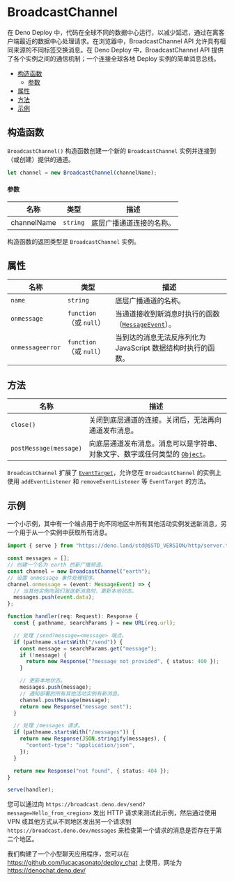 # BroadcastChannel

在 Deno Deploy
中，代码在全球不同的数据中心运行，以减少延迟，通过在离客户端最近的数据中心处理请求。在浏览器中，BroadcastChannel
API 允许具有相同来源的不同标签交换消息。在 Deno Deploy 中，BroadcastChannel API
提供了各个实例之间的通信机制；一个连接全球各地 Deploy 实例的简单消息总线。

- [构造函数](#constructor)
  - [参数](#parameters)
- [属性](#properties)
- [方法](#methods)
- [示例](#example)

## 构造函数

`BroadcastChannel()` 构造函数创建一个新的 `BroadcastChannel`
实例并连接到（或创建）提供的通道。

```ts
let channel = new BroadcastChannel(channelName);
```

#### 参数

| 名称        | 类型     | 描述                     |
| ----------- | -------- | ------------------------ |
| channelName | `string` | 底层广播通道连接的名称。 |

构造函数的返回类型是 `BroadcastChannel` 实例。

## 属性

| 名称             | 类型                    | 描述                                                               |
| ---------------- | ----------------------- | ------------------------------------------------------------------ |
| `name`           | `string`                | 底层广播通道的名称。                                               |
| `onmessage`      | `function`（或 `null`） | 当通道接收到新消息时执行的函数（[`MessageEvent`][messageevent]）。 |
| `onmessageerror` | `function`（或 `null`） | 当到达的消息无法反序列化为 JavaScript 数据结构时执行的函数。       |

## 方法

| 名称                   | 描述                                                                                  |
| ---------------------- | ------------------------------------------------------------------------------------- |
| `close()`              | 关闭到底层通道的连接。关闭后，无法再向通道发布消息。                                  |
| `postMessage(message)` | 向底层通道发布消息。消息可以是字符串、对象文字、数字或任何类型的 [`Object`][object]。 |

`BroadcastChannel` 扩展了 [`EventTarget`][eventtarget]，允许您在
`BroadcastChannel` 的实例上使用 `addEventListener` 和 `removeEventListener` 等
`EventTarget` 的方法。

## 示例

一个小示例，其中有一个端点用于向不同地区中所有其他活动实例发送新消息，另一个用于从一个实例中获取所有消息。

```ts
import { serve } from "https://deno.land/std@$STD_VERSION/http/server.ts";

const messages = [];
// 创建一个名为 earth 的新广播频道。
const channel = new BroadcastChannel("earth");
// 设置 onmessage 事件处理程序。
channel.onmessage = (event: MessageEvent) => {
  // 当其他实例向我们发送新消息时，更新本地状态。
  messages.push(event.data);
};

function handler(req: Request): Response {
  const { pathname, searchParams } = new URL(req.url);

  // 处理 /send?message=<message> 端点。
  if (pathname.startsWith("/send")) {
    const message = searchParams.get("message");
    if (!message) {
      return new Response("?message not provided", { status: 400 });
    }

    // 更新本地状态。
    messages.push(message);
    // 通知部署的所有其他活动实例有新消息。
    channel.postMessage(message);
    return new Response("message sent");
  }

  // 处理 /messages 请求。
  if (pathname.startsWith("/messages")) {
    return new Response(JSON.stringify(messages), {
      "content-type": "application/json",
    });
  }

  return new Response("not found", { status: 404 });
}

serve(handler);
```

您可以通过向 `https://broadcast.deno.dev/send?message=Hello_from_<region>` 发出
HTTP 请求来测试此示例，然后通过使用 VPN 或其他方式从不同地区发出另一个请求到
`https://broadcast.deno.dev/messages`
来检查第一个请求的消息是否存在于第二个地区。

我们构建了一个小型聊天应用程序，您可以在
https://github.com/lucacasonato/deploy_chat 上使用，网址为
https://denochat.deno.dev/

[eventtarget]: https://developer.mozilla.org/en-US/docs/Web/API/EventTarget
[messageevent]: https://developer.mozilla.org/en-US/docs/Web/API/MessageEvent
[object]: https://developer.mozilla.org/en-US/docs/Web/JavaScript/Reference/Global_Objects/Object
